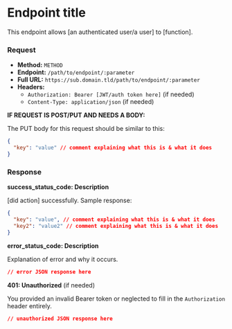 # Endpoint title
This endpoint allows [an authenticated user/a user] to [function].

### Request
- **Method:** `METHOD`
- **Endpoint:** `/path/to/endpoint/:parameter`
- **Full URL:** `https://sub.domain.tld/path/to/endpoint/:parameter`
- **Headers:**
    - `Authorization: Bearer [JWT/auth token here]` (if needed)
    - `Content-Type: application/json` (if needed)

**IF REQUEST IS POST/PUT AND NEEDS A BODY:**

The PUT body for this request should be similar to this:

```json
{
  "key": "value" // comment explaining what this is & what it does
}
```

### Response
**success_status_code: Description**

[did action] successfully. Sample response:

```json
{
  "key": "value", // comment explaining what this is & what it does
  "key2": "value2" // comment explaining what this is & what it does
}
```

**error_status_code: Description**

Explanation of error and why it occurs.

```json
// error JSON response here
```

**401: Unauthorized** (if needed)

You provided an invalid Bearer token or neglected to fill in the `Authorization` header entirely.

```json
// unauthorized JSON response here
```
